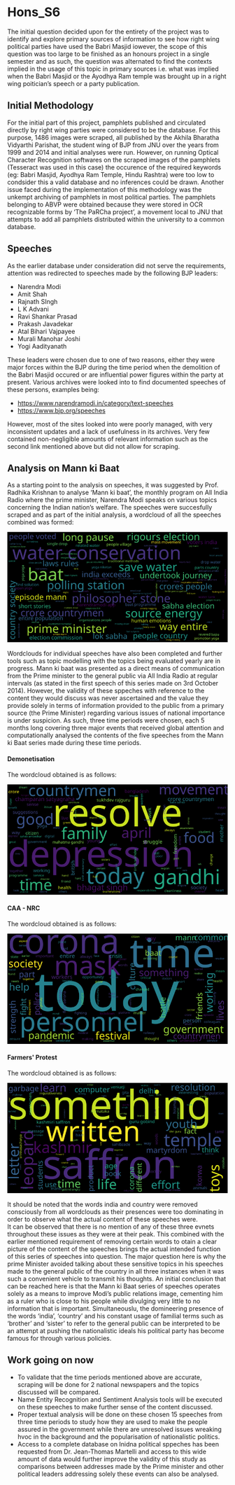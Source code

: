 # Hons_S6

The initial question decided upon for the entirety of the project was to identify and explore primary
sources of information to see how right wing political parties have used the Babri Masjid iowever,
the scope of this question was too large to be finished as an honours project in a single semester and
as such, the question was alternated to find the contexts implied in the usage of this topic in primary
sources i.e. what was implied when the Babri Masjid or the Ayodhya Ram temple was brought up in
a right wing poitician’s speech or a party publication.

## Initial Methodology

For the initial part of this project, pamphlets published and circulated directly by right wing parties
were considered to be the database. For this purpose, 1486 images were scraped, all published by
the Akhila Bharatha Vidyarthi Parishat, the student wing of BJP from JNU over the years from 1999
and 2014 and initial analyses were run. However, on running Optical Character Recognition
softwares on the scraped images of the pamphlets (Tesseract was used in this case) the occurence of
the required keywords (eg: Babri Masjid, Ayodhya Ram Temple, Hindu Rashtra) were too low to
condsider this a valid database and no inferences could be drawn. Another issue faced during the
implementation of this methodology was the unkempt archiving of pamphlets in most political
parties. The pamphlets belonging to ABVP were obtained because they were stored in OCR
recognizable forms by ‘The PaRCha project’, a movement local to JNU that attempts to add all
pamphlets distributed within the university to a common database.

## Speeches

As the earlier database under consideration did not serve the requirements, attention was redirected
to speeches made by the following BJP leaders:

- Narendra Modi
- Amit Shah
- Rajnath SIngh
- L K Advani
- Ravi Shankar Prasad
- Prakash Javadekar
- Atal Bihari Vajpayee
- Murali Manohar Joshi
- Yogi Aadityanath

These leaders were chosen due to one of two reasons, either they were major forces within the BJP
during the time period when the demolition of the Babri Masjid occured or are influential power
figures within the party at present. Various archives were looked into to find documented speeches
of these persons, examples being:

- https://www.narendramodi.in/category/text-speeches
- https://www.bjp.org/speeches

However, most of the sites looked into were poorly managed, with very inconsistent updates and a
lack of usefulness in its archives. Very few contained non-negligible amounts of relevant
information such as the second link mentioned above but did not allow for scraping.

## Analysis on Mann ki Baat

As a starting point to the analysis on speeches, it was suggested by Prof. Radhika Krishnan to
analyse ‘Mann ki baat’, the monthly program on All India Radio where the prime minister,
Narendra Modi speaks on various topics concerning the Indian nation’s welfare. The speeches were
succesfully scraped and as part of the initial analysis, a wordcloud of all the speeches combined was
formed:

![](./speeches/results/wordclouds/ALL.svg)

Wordclouds for individual speeches have also been completed and further tools such as topic
modelling with the topics being evaluated yearly are in progress.
Mann ki baat was presented as a direct means of communication from the Prime minister to the
general public via All India Radio at regular intervals (as stated in the first speech of this series
made on 3rd October 2014). However, the validity of these sppeches with reference to the content
they would discuss was never ascertained and the value they provide solely in terms of information
provided to the public from a primary source (the Prime Minister) regarding various issues of
national importance is under suspicion. As such, three time periods were chosen, each 5 months
long covering three major events that received global attention and computationally analysed the
contents of the five speeches from the Mann ki Baat series made during these time periods.

#### Demonetisation

The wordcloud obtained is as follows:

![](./speeches/results/wordclouds/demonetisation.svg)

#### CAA - NRC

The wordcloud obtained is as follows:

![](./speeches/results/wordclouds/caa_nrc.svg)

#### Farmers' Protest

The wordcloud obtained is as follows:

![](./speeches/results/wordclouds/farmers.svg)

It should be noted that the words india and country were removed consciously from all wordclouds
as their presences were too dominating in order to observe what the actual content of these speeches
were.<br>
It can be observed that there is no mention of any of these three evnets throughout these issues as
they were at their peak. This combined with the earlier mentioned requirement of removing certain
words to otain a clear picture of the content of the speeches brings the actual intended function of
this series of speeches into question. The major question here is why the prime Minister avoided
talking about these sensitive topics in his speeches made to the general public of the country in all
three instances when it was such a convenient vehicle to transmit his thoughts. An initial conclusion
that can be reached here is that the Mann ki Baat series of speeches operates solely as a means to
improve Modi’s public relations image, cementing him as a ruler who is close to his people while
divulging very little to no information that is important. Simultaneouslu, the domineering presence
of the words ‘india’, ‘country’ and his constant usage of familial terms such as ‘brother’ and ‘sister’
to refer to the general public can be interpreted to be an attempt at pushing the nationalistic ideals
his political party has become famous for through various policies.

## Work going on now

- To validate that the time periods mentioned above are accurate, scraping will be done for 2
national newspapers and the topics discussed will be compared.
- Name Entity Recognition and Sentiment Analysis tools will be executed on these speeches
to make further sense of the content discussed.
- Proper textual analysis will be done on these chosen 15 speeches from three time periods to
study how they are used to make the people assured in the government while there are
unresolved issues wreaking hvoc in the background and the popularisation of nationalistic
politics.
- Access to a complete database on Inidna political sppeches has been requested from Dr.
Jean-Thomas Martelli and access to this wide amount of data would further improve the
validity of this study as comparisons between addresses made by the Prime minister and
other political leaders addressing solely these events can also be analysed.
